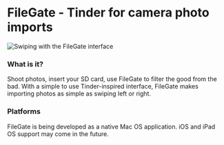 #  FileGate - Tinder for camera photo imports

![Swiping with the FileGate interface](demo.gif)

### What is it?

Shoot photos, insert your SD card, use FileGate to filter the good from the bad. With a simple to use Tinder-inspired interface, FileGate makes importing photos as simple as swiping left or right.

### Platforms

FileGate is being developed as a native Mac OS application. iOS and iPad OS support may come in the future.

